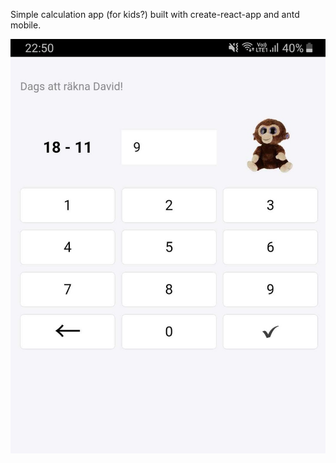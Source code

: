 Simple calculation app (for kids?) built with create-react-app and antd mobile.

![Screenshot](screenshot.jpg)
